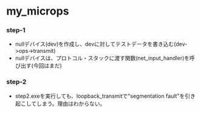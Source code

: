 # my_microps
### step-1
- nullデバイス(dev)を作成し、devに対してテストデータを書き込む(dev->ops->transmit)
- nullデバイスは、プロトコル・スタックに渡す関数(net_input_handler)を呼び出す(今回はまだ)

### step-2
- step2.exeを実行しても、loopback_transmitで"segmentation fault"を引き起こしてしまう。理由はわからない。